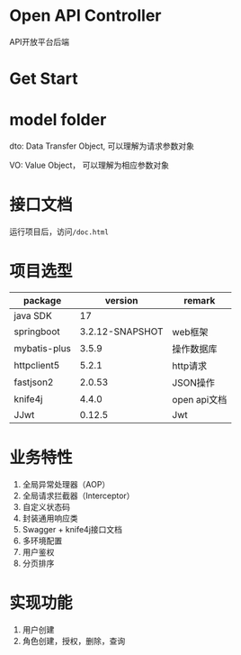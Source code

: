 # Open API Controller

API开放平台后端

# Get Start




# model folder

dto: Data Transfer Object, 可以理解为请求参数对象

VO: Value Object， 可以理解为相应参数对象

# 接口文档

运行项目后，访问`/doc.html`

# 项目选型


| package      | version         | remark                                                      |
| ------------ | --------------- | ----------------------------------------------------------- |
| java SDK     | 17              |                                                             |
| springboot   | 3.2.12-SNAPSHOT | web框架                                                     |
| mybatis-plus | 3.5.9           | 操作数据库                                                  |
| httpclient5  | 5.2.1           | http请求                                                    |
| fastjson2    | 2.0.53          | JSON操作                                                    |
| knife4j      | 4.4.0           | open api文档                                       |
| JJwt         | 0.12.5          | Jwt                                                      |


# 业务特性

1. 全局异常处理器（AOP）
2. 全局请求拦截器（Interceptor）
3. 自定义状态码
4. 封装通用响应类
5. Swagger + knife4j接口文档
6. 多环境配置
7. 用户鉴权
8. 分页排序


# 实现功能

1. 用户创建
2. 角色创建，授权，删除，查询